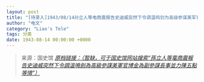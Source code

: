 ```yaml
---
layout: post
title: "[待录入]1943/08/14孙立人等电商震报告史迪威突然下令调温鸣剑为高级参谋美军官博金为副参谋长事并力陈五点等情"
author: "电文"
category: "Liao's Tele"
tags: 分类
date: 1943-08-14 00:00:00 +0000
---
```

> 来源：国史馆 [*原档链接：（暂缺，可于国史馆网站搜索“孫立人等電商震報告史迪威突然下令調溫鳴劍為高級參謀美軍官博金為副參謀長事並力陳五點等情”）*]()
